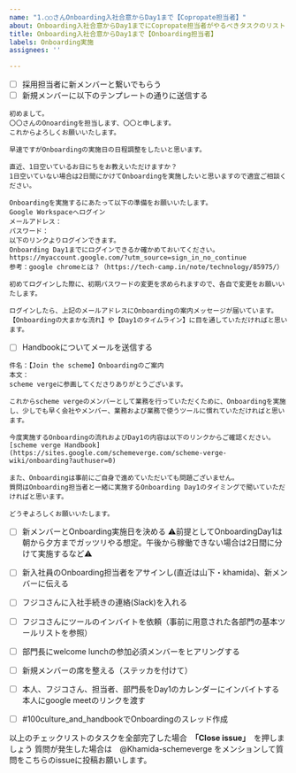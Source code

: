 ```yaml
---
name: "1.○○さんOnboarding入社合意からDay1まで【Copropate担当者】"
about: Onboarding入社合意からDay1までにCopropate担当者がやるべきタスクのリスト
title: Onboarding入社合意からDay1まで【Onboarding担当者】
labels: Onboarding実施
assignees: ''

---
```


- [ ] 採用担当者に新メンバーと繋いでもらう
- [ ] 新規メンバーに以下のテンプレートの通りに送信する

```
初めまして。
〇〇さんのOnoardingを担当します、〇〇と申します。
これからよろしくお願いいたします。

早速ですがOnboardingの実施日の日程調整をしたいと思います。

直近、1日空いているお日にちをお教えいただけますか？
1日空いていない場合は2日間にかけてOnboardingを実施したいと思いますので適宜ご相談ください。

Onboardingを実施するにあたって以下の準備をお願いいたします。
Google Workspaceへログイン
メールアドレス：
パスワード：
以下のリンクよりログインできます。
Onboarding Day1までにログインできるか確かめておいてください。
https://myaccount.google.com/?utm_source=sign_in_no_continue
参考：google chromeとは？（https://tech-camp.in/note/technology/85975/）

初めてログインした際に、初期パスワードの変更を求められますので、各自で変更をお願いいたします。

ログインしたら、上記のメールアドレスにOnboardingの案内メッセージが届いています。
【Onboardingの大まかな流れ】や【Day1のタイムライン】に目を通していただければと思います。
```

- [ ] Handbookについてメールを送信する
```
件名：【Join the scheme】Onboardingのご案内
本文：
scheme vergeに参画してくださりありがとうございます。

これからscheme vergeのメンバーとして業務を行っていただくために、Onboardingを実施し、少しでも早く会社やメンバー、業務および業務で使うツールに慣れていただければと思います。

今度実施するOnboardingの流れおよびDay1の内容は以下のリンクからご確認ください。
[scheme verge Handbook](https://sites.google.com/schemeverge.com/scheme-verge-wiki/onboarding?authuser=0)

また、Onboardingは事前にご自身で進めていただいても問題ございません。
質問はOnboarding担当者と一緒に実施するOnboarding Day1のタイミングで聞いていただければと思います。

どうぞよろしくお願いいたします。

```
- [ ] 新メンバーとOnboarding実施日を決める
⚠前提としてOnboardingDay1は朝から夕方までガッツリやる想定。午後から稼働できない場合は2日間に分けて実施するなど⚠

- [ ] 新入社員のOnboarding担当者をアサインし(直近は山下・khamida)、新メンバーに伝える
- [ ] フジコさんに入社手続きの連絡(Slack)を入れる
- [ ] フジコさんにツールのインバイトを依頼（事前に用意された各部門の基本ツールリストを参照）
- [ ] 部門長にwelcome lunchの参加必須メンバーをヒアリングする
- [ ] 新規メンバーの席を整える（ステッカを付けて）
- [ ] 本人、フジコさん、担当者、部門長をDay1のカレンダーにインバイトする 本人にgoogle meetのリンクを渡す
- [ ] #100culture_and_handbookでOnboardingのスレッド作成

以上のチェックリストのタスクを全部完了した場合　**「Close issue」**　を押しましょう
質問が発生した場合は　@Khamida-schemeverge をメンションして質問をこちらのissueに投稿お願いします。
